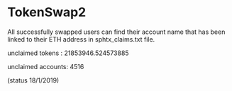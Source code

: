 # TokenSwap2

 All successfully swapped users can find their account name that has been linked to their ETH address in sphtx_claims.txt file.
 
 
unclaimed tokens : 21853946.524573885

unclaimed accounts: 4516

(status 18/1/2019)

